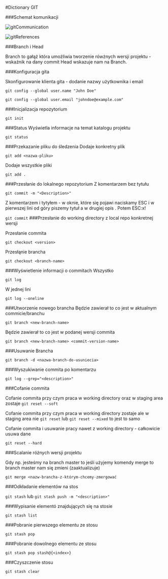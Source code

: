 #Dictionary GIT

###Schemat komunikacji

![gitCommunication](https://res.cloudinary.com/practicaldev/image/fetch/s--M_fHUEqA--/c_limit%2Cf_auto%2Cfl_progressive%2Cq_auto%2Cw_880/https://thepracticaldev.s3.amazonaws.com/i/128hsgntnsu9bww0y8sz.png)

![gitReferences](https://marklodato.github.io/visual-git-guide/checkout-files.svg)

###Branch i Head

Branch to gałąź która umożliwia tworzenie rówżnych wersji projektu - wskaźnik na dany commit
Head wskazuje nam na Branch.

###Konfiguracja gita

Skonfigurowanie klienta gita - dodanie nazwy użytkownika i email

`git config --global user.name "John Doe"`

`git config --global user.email "johndoe@example.com"`

###Inicjalizacja repozytorium

`git init `

###Status
Wyświetla informacje na temat katalogu projektu

`git status`

###Przekazanie pliku do śledzenia
Dodaje konkretny plik

`git add <nazwa-pliku>`

Dodaje wszystkie pliki

`git add .`

###Przesłanie do lokalnego repozytorium
Z komentarzem bez tytułu

`git commit -m "<Description>"`

Z komentarzem i tytyłem - w oknie, które się pojawi naciskamy ESC i w pierwszej lini od góry piszemy tytuł a w drugiej opis . Potem ESC:x!

`git commit`
###Przesłanie do working directory z local repo konkretnej wersji

Przesłanie commita

`git checkout <version>`

Przesłąnie brancha

`git checkout <branch-name>`

 ###Wyświetlenie informacji o commitach
Wszystko

`git log`

W jednej lini

`git log --oneline`

###Utworzenie nowego brancha
Będzie zawierał to co jest w aktualnym commicie/branchu

`git branch <new-branch-name>`

Będzie zawierał to co jest w podanej wersji commita

`git branch <new-branch-name> <commit-version-name>`

###Usuwanie Brancha

`git branch -d <nazwa-branch-do-usuniecia>`

###Wyszukiwanie commita po komentarzu

`git log --grep="<description>"`

###Cofanie commita

Cofanie commita przy czym praca w working directory oraz w staging area zostaje 
`git reset --soft`  

Cofanie commita przy czym praca w working directory zostaje ale w staging area nie
`git reset` lub `git reset --mixed` to jest to samo

Cofanie commita i usuwanie pracy nawet z working directory - całkowicie usuwa dane

`git reset --hard`

###Scalanie różnych wersji projektu

Gdy np. jesteśmy na branch master to jeśli użyjemy komendy merge to branch master nam się zmieni (zaaktualizuje)

`git merge <nazw-brancha-z-którym-chcemy-zmergować`

###Odkładanie elementów na stos

`git stash` lub `git stash push -m "<description>"`

###Wypisanie elementó znajdujących się na stosie

`git stash list`

###Pobranie pierwszego elementu ze stosu

`git stash pop`


###Pobranie dowolnego elementu ze stosu

`git stash pop stash@{<index>}`


###Czyszczenie stosu

`git stash clear`

